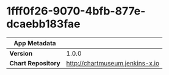 # 1fff0f26-9070-4bfb-877e-dcaebb183fae

|App Metadata||
|---|---|
| **Version** | 1.0.0 |
| **Chart Repository** | http://chartmuseum.jenkins-x.io |
